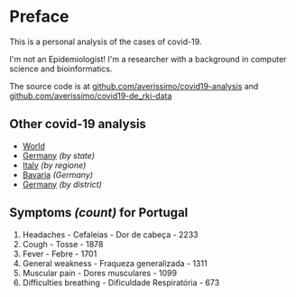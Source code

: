 
# Preface

This is a personal analysis of the cases of covid-19.

I'm not an Epidemiologist! I'm a researcher with a background in computer science and bioinformatics.

The source code is at [github.com/averissimo/covid19-analysis](https://github.com/averissimo/covid19-analysis) and [github.com/averissimo/covid19-de_rki-data](https://github.com/averissimo/covid19-de_rki-data)

## Other covid-19 analysis

* [World](https://averissimo.github.io/covid19-analysis/)
* [Germany](https://averissimo.github.io/covid19-analysis/germany.html) *(by state)*
* [Italy](https://averissimo.github.io/covid19-analysis/italy.html) *(by regione)*
* [Bavaria](https://averissimo.github.io/covid19-analysis/bayer.html) *(Germany)*
* [Germany](https://averissimo.github.io/covid19-de_rki-data/) *(by district)*

## Symptoms *(count)* for Portugal

1. Headaches - Cefaleias - Dor de cabeça - 2233
1. Cough - Tosse - 1878
1. Fever - Febre - 1701
1. General weakness - Fraqueza generalizada - 1311
1. Muscular pain - Dores musculares - 1099
1. Difficulties breathing - Dificuldade Respiratória - 673
